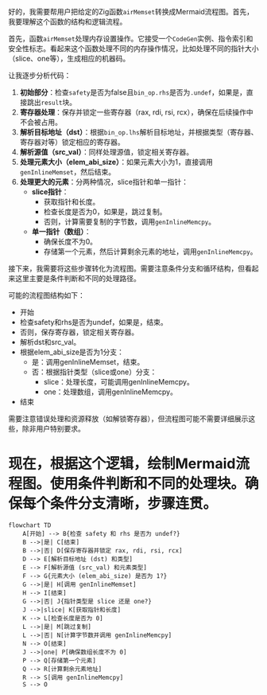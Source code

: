 好的，我需要帮用户把给定的Zig函数`airMemset`转换成Mermaid流程图。首先，我要理解这个函数的结构和逻辑流程。

首先，函数`airMemset`处理内存设置操作。它接受一个`CodeGen`实例、指令索引和安全性标志。看起来这个函数处理不同的内存操作情况，比如处理不同的指针大小（slice、one等），生成相应的机器码。

让我逐步分析代码：

1. **初始部分**：检查`safety`是否为false且`bin_op.rhs`是否为`.undef`，如果是，直接跳出`result`块。
2. **寄存器处理**：保存并锁定一些寄存器（rax, rdi, rsi, rcx），确保在后续操作中不会被占用。
3. **解析目标地址（dst）**：根据`bin_op.lhs`解析目标地址，并根据类型（寄存器、寄存器对等）锁定相应的寄存器。
4. **解析源值（src_val）**：同样处理源值，锁定相关寄存器。
5. **处理元素大小（elem_abi_size）**：如果元素大小为1，直接调用`genInlineMemset`，然后结束。
6. **处理更大的元素**：分两种情况，slice指针和单一指针：
   - **slice指针**：
     - 获取指针和长度。
     - 检查长度是否为0，如果是，跳过复制。
     - 否则，计算需要复制的字节数，调用`genInlineMemcpy`。
   - **单一指针（数组）**：
     - 确保长度不为0。
     - 存储第一个元素，然后计算剩余元素的地址，调用`genInlineMemcpy`。

接下来，我需要将这些步骤转化为流程图。需要注意条件分支和循环结构，但看起来这里主要是条件判断和不同的处理路径。

可能的流程图结构如下：

- 开始
- 检查safety和rhs是否为undef，如果是，结束。
- 否则，保存寄存器，锁定相关寄存器。
- 解析dst和src_val。
- 根据elem_abi_size是否为1分支：
  - 是：调用genInlineMemset，结束。
  - 否：根据指针类型（slice或one）分支：
    - slice：处理长度，可能调用genInlineMemcpy。
    - one：处理数组，调用genInlineMemcpy。
- 结束

需要注意错误处理和资源释放（如解锁寄存器），但流程图可能不需要详细展示这些，除非用户特别要求。

现在，根据这个逻辑，绘制Mermaid流程图。使用条件判断和不同的处理块。确保每个条件分支清晰，步骤连贯。
================================================
```mermaid
flowchart TD
    A[开始] --> B{检查 safety 和 rhs 是否为 undef?}
    B -->|是| C[结束]
    B -->|否| D[保存寄存器并锁定 rax, rdi, rsi, rcx]
    D --> E[解析目标地址 (dst) 和类型]
    E --> F[解析源值 (src_val) 和元素类型]
    F --> G{元素大小 (elem_abi_size) 是否为 1?}
    G -->|是| H[调用 genInlineMemset]
    H --> I[结束]
    G -->|否| J{指针类型是 slice 还是 one?}
    J -->|slice| K[获取指针和长度]
    K --> L[检查长度是否为 0]
    L -->|是| M[跳过复制]
    L -->|否| N[计算字节数并调用 genInlineMemcpy]
    N --> O[结束]
    J -->|one| P[确保数组长度不为 0]
    P --> Q[存储第一个元素]
    Q --> R[计算剩余元素地址]
    R --> S[调用 genInlineMemcpy]
    S --> O
```